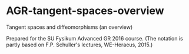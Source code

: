 # AGR-tangent-spaces-overview

Tangent spaces and diffeomorphisms (an overview)

Prepared for the SU Fysikum Advanced GR 2016 course. 
(The notation is partly based on F.P. Schuller's lectures, WE-Heraeus, 2015.)
